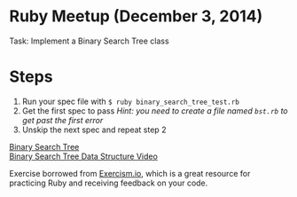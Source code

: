 # Ruby Meetup (December 3, 2014)
Task: Implement a Binary Search Tree class

# Steps
1. Run your spec file with `$ ruby binary_search_tree_test.rb`
2. Get the first spec to pass *Hint: you need to create a file named `bst.rb` to get past the first error*
3. Unskip the next spec and repeat step 2

[Binary Search Tree](http://algs4.cs.princeton.edu/32bst/)   
[Binary Search Tree Data Structure Video](https://www.youtube.com/watch?v=pYT9F8_LFTM)

Exercise borrowed from [Exercism.io](http://exercism.io/), which is a great resource for practicing Ruby and receiving feedback on your code.
